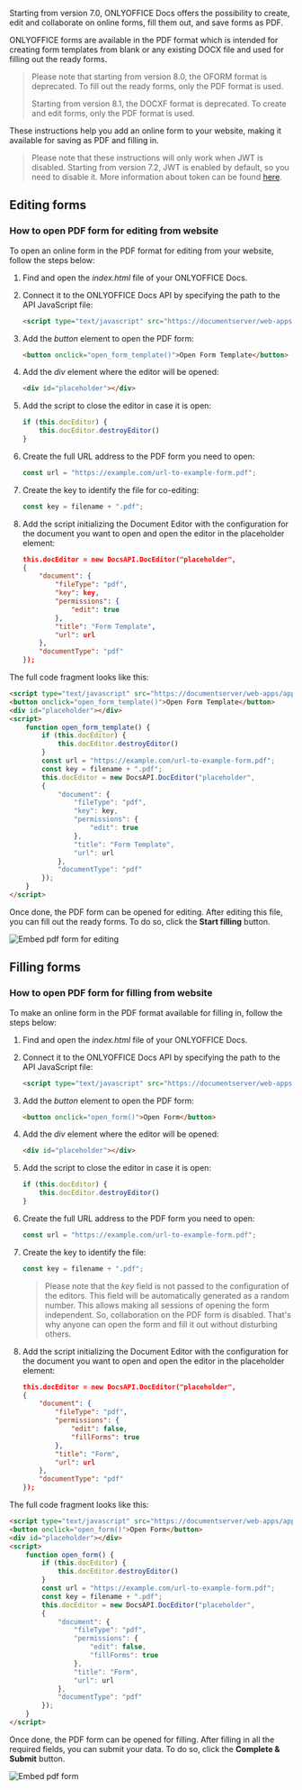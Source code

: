 Starting from version 7.0, ONLYOFFICE Docs offers the possibility to create, edit and collaborate on online forms, fill them out, and save forms as PDF.

ONLYOFFICE forms are available in the PDF format which is intended for creating form templates from blank or any existing DOCX file and used for filling out the ready forms.

> Please note that starting from version 8.0, the OFORM format is deprecated. To fill out the ready forms, only the PDF format is used.
>
> Starting from version 8.1, the DOCXF format is deprecated. To create and edit forms, only the PDF format is used.

These instructions help you add an online form to your website, making it available for saving as PDF and filling in.

> Please note that these instructions will only work when JWT is disabled. Starting from version 7.2, JWT is enabled by default, so you need to disable it. More information about token can be found [here](../../../Additional%20API/Signature/index.md).

## Editing forms

### How to open PDF form for editing from website

To open an online form in the PDF format for editing from your website, follow the steps below:

1. Find and open the *index.html* file of your ONLYOFFICE Docs.

2. Connect it to the ONLYOFFICE Docs API by specifying the path to the API JavaScript file:

   ``` html
   <script type="text/javascript" src="https://documentserver/web-apps/apps/api/documents/api.js"></script>
   ```

3. Add the *button* element to open the PDF form:

   ``` html
   <button onclick="open_form_template()">Open Form Template</button>
   ```

4. Add the *div* element where the editor will be opened:

   ``` html
   <div id="placeholder"></div>
   ```

5. Add the script to close the editor in case it is open:

   ``` javascript
   if (this.docEditor) {
       this.docEditor.destroyEditor()
   }
   ```

6. Create the full URL address to the PDF form you need to open:

   ``` javascript
   const url = "https://example.com/url-to-example-form.pdf";
   ```

7. Create the key to identify the file for co-editing:

   ``` javascript
   const key = filename + ".pdf";
   ```

8. Add the script initializing the Document Editor with the configuration for the document you want to open and open the editor in the placeholder element:

   ``` json
   this.docEditor = new DocsAPI.DocEditor("placeholder",
   {
       "document": {
           "fileType": "pdf",
           "key": key,
           "permissions": {
               "edit": true
           },
           "title": "Form Template",
           "url": url
       },
       "documentType": "pdf"
   });
   ```

The full code fragment looks like this:

``` html
<script type="text/javascript" src="https://documentserver/web-apps/apps/api/documents/api.js"></script>
<button onclick="open_form_template()">Open Form Template</button>
<div id="placeholder"></div>
<script>
    function open_form_template() {
        if (this.docEditor) {
            this.docEditor.destroyEditor()
        }
        const url = "https://example.com/url-to-example-form.pdf";
        const key = filename + ".pdf";
        this.docEditor = new DocsAPI.DocEditor("placeholder",
        {
            "document": {
                "fileType": "pdf",
                "key": key,
                "permissions": {
                    "edit": true
                },
                "title": "Form Template",
                "url": url
            },
            "documentType": "pdf"
        });
    }
</script>
```

Once done, the PDF form can be opened for editing. After editing this file, you can fill out the ready forms. To do so, click the **Start filling** button.

![Embed pdf form for editing](/assets/images/editor/embed-pdf-for-editing.png)


## Filling forms

### How to open PDF form for filling from website

To make an online form in the PDF format available for filling in, follow the steps below:

1. Find and open the *index.html* file of your ONLYOFFICE Docs.

2. Connect it to the ONLYOFFICE Docs API by specifying the path to the API JavaScript file:

   ``` html
   <script type="text/javascript" src="https://documentserver/web-apps/apps/api/documents/api.js"></script>
   ```

3. Add the *button* element to open the PDF form:

   ``` html
   <button onclick="open_form()">Open Form</button>
   ```

4. Add the *div* element where the editor will be opened:

   ``` html
   <div id="placeholder"></div>
   ```

5. Add the script to close the editor in case it is open:

   ``` javascript
   if (this.docEditor) {
       this.docEditor.destroyEditor()
   }
   ```

6. Create the full URL address to the PDF form you need to open:

   ``` javascript
   const url = "https://example.com/url-to-example-form.pdf";
   ```

7. Create the key to identify the file:

   ``` javascript
   const key = filename + ".pdf";
   ```

   > Please note that the *key* field is not passed to the configuration of the editors. This field will be automatically generated as a random number. This allows making all sessions of opening the form independent. So, collaboration on the PDF form is disabled. That's why anyone can open the form and fill it out without disturbing others.

8. Add the script initializing the Document Editor with the configuration for the document you want to open and open the editor in the placeholder element:

   ``` json
   this.docEditor = new DocsAPI.DocEditor("placeholder",
   {
       "document": {
           "fileType": "pdf",
           "permissions": {
               "edit": false,
               "fillForms": true
           },
           "title": "Form",
           "url": url
       },
       "documentType": "pdf"
   });
   ```

The full code fragment looks like this:

``` html
<script type="text/javascript" src="https://documentserver/web-apps/apps/api/documents/api.js"></script>
<button onclick="open_form()">Open Form</button>
<div id="placeholder"></div>
<script>
    function open_form() {
        if (this.docEditor) {
            this.docEditor.destroyEditor()
        }
        const url = "https://example.com/url-to-example-form.pdf";
        const key = filename + ".pdf";
        this.docEditor = new DocsAPI.DocEditor("placeholder",
        {
            "document": {
                "fileType": "pdf",
                "permissions": {
                    "edit": false,
                    "fillForms": true
                },
                "title": "Form",
                "url": url
            },
            "documentType": "pdf"
        });
    }
</script>
```

Once done, the PDF form can be opened for filling. After filling in all the required fields, you can submit your data. To do so, click the **Complete & Submit** button.

![Embed pdf form](/assets/images/editor/embed-pdf.png)
